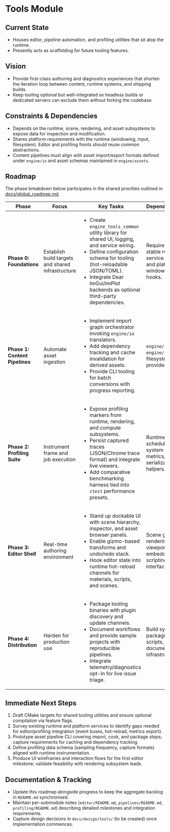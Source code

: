 # Tools Module

## Current State

- Houses editor, pipeline automation, and profiling utilities that sit atop the runtime.
- Presently acts as scaffolding for future tooling features.

## Vision

- Provide first-class authoring and diagnostics experiences that shorten the iteration loop between content, runtime systems, and shipping builds.
- Keep tooling optional but well-integrated so headless builds or dedicated servers can exclude them without forking the codebase.

## Constraints & Dependencies

- Depends on the runtime, scene, rendering, and asset subsystems to expose data for inspection and modification.
- Shares platform requirements with the runtime (windowing, input, filesystem). Editor and profiling fronts should reuse common abstractions.
- Content pipelines must align with asset import/export formats defined under `engine/io` and asset schemas maintained in `engine/assets`.

## Roadmap

The phase breakdown below participates in the shared priorities outlined in
[docs/global_roadmap.md](../../docs/global_roadmap.md).

| Phase | Focus | Key Tasks | Dependencies |
| --- | --- | --- | --- |
| **Phase 0: Foundations** | Establish build targets and shared infrastructure | <ul><li>Create `engine_tools_common` utility library for shared UI, logging, and service wiring.</li><li>Define configuration schema for tooling (hot-reloadable JSON/TOML).</li><li>Integrate Dear ImGui/ImPlot backends as optional third-party dependencies.</li></ul> | Requires stable runtime service locator and platform windowing hooks. |
| **Phase 1: Content Pipelines** | Automate asset ingestion | <ul><li>Implement import graph orchestrator invoking `engine/io` translators.</li><li>Add dependency tracking and cache invalidation for derived assets.</li><li>Provide CLI tooling for batch conversions with progress reporting.</li></ul> | `engine/io`, `engine/assets`, filesystem providers. |
| **Phase 2: Profiling Suite** | Instrument frame and job execution | <ul><li>Expose profiling markers from runtime, rendering, and compute subsystems.</li><li>Persist captured traces (JSON/Chrome trace format) and integrate live viewers.</li><li>Add comparative benchmarking harness tied into `ctest` performance presets.</li></ul> | Runtime scheduler, job system metrics, serialization helpers. |
| **Phase 3: Editor Shell** | Real-time authoring environment | <ul><li>Stand up dockable UI with scene hierarchy, inspector, and asset browser panels.</li><li>Enable gizmo-based transforms and undo/redo stack.</li><li>Hook editor state into runtime hot-reload channels for materials, scripts, and scenes.</li></ul> | Scene graph, rendering viewport embedding, scripting interfaces. |
| **Phase 4: Distribution** | Harden for production use | <ul><li>Package tooling binaries with plugin discovery and update channels.</li><li>Document workflows and provide sample projects with reproducible pipelines.</li><li>Integrate telemetry/diagnostics opt-in for live issue triage.</li></ul> | Build system packaging scripts, documentation infrastructure. |

## Immediate Next Steps

1. Draft CMake targets for shared tooling utilities and ensure optional compilation via feature flags.
2. Survey existing runtime and platform services to identify gaps needed for editor/profiling integration (event buses, hot-reload, metrics export).
3. Prototype asset pipeline CLI covering import, cook, and package steps; capture requirements for caching and dependency tracking.
4. Define profiling data schema (sampling frequency, capture formats) aligned with runtime instrumentation.
5. Produce UI wireframes and interaction flows for the first editor milestone; validate feasibility with rendering subsystem leads.

## Documentation & Tracking

- Update this roadmap alongside progress to keep the aggregate backlog in `README.md` synchronised.
- Maintain per-submodule notes (`editor/README.md`, `pipelines/README.md`, `profiling/README.md`) describing detailed milestones and integration requirements.
- Capture design decisions in `docs/design/tools/` (to be created) once implementation commences.
